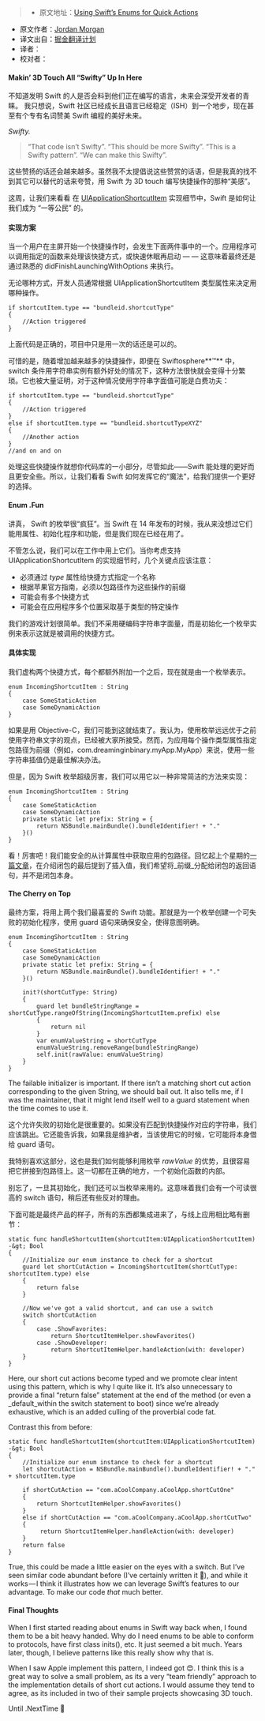 > * 原文地址：[Using Swift’s Enums for Quick Actions](https://medium.com/the-traveled-ios-developers-guide/using-swifts-enums-for-quick-actions-a08c0f6d5b8b#.lbt8itrxd)
* 原文作者：[Jordan Morgan](https://medium.com/@JordanMorgan10?source=post_header_lockup)
* 译文出自：[掘金翻译计划](https://github.com/xitu/gold-miner)
* 译者：
* 校对者：


#### Makin’ 3D Touch All “Swifty” Up In Here

不知道发明 Swift 的人是否会料到他们正在编写的语言，未来会深受开发者的青睐。 我只想说，Swift 社区已经成长且语言已经稳定（ISH）到一个地步，现在甚至有个专有名词赞美 Swift 编程的美好未来。

_Swifty._

> “That code isn’t Swifty”. “This should be more Swifty”. “This is a Swifty pattern”. “We can make this Swifty”.

这些赞扬的话还会越来越多。虽然我不太提倡说这些赞赏的话语，但是我真的找不到其它可以替代的话来夸赞，用 Swift 为 3D touch 编写快捷操作的那种“美感”。

这周，让我们来看看 在 [UIApplicationShortcutItem](https://developer.apple.com/library/ios/documentation/UIKit/Reference/UIApplicationShortcutItem_class/) 实现细节中，Swift 是如何让我们成为 “一等公民” 的。

#### 实现方案

当一个用户在主屏开始一个快捷操作时，会发生下面两件事中的一个。应用程序可以调用指定的函数来处理该快捷方式，或快速休眠再启动 — — 这意味着最终还是通过熟悉的 didFinishLaunchingWithOptions 来执行。

无论哪种方式，开发人员通常根据  UIApplicationShortcutItem 类型属性来决定用哪种操作。

```
if shortcutItem.type == "bundleid.shortcutType"
{
    //Action triggered
}
```

上面代码是正确的，项目中只是用一次的话还是可以的。

可惜的是，随着增加越来越多的快捷操作，即便在 Swiftosphere**™** 中，switch 条件用字符串实例有额外好处的情况下，这种方法很快就会变得十分繁琐。它也被大量证明，对于这种情况使用字符串字面值可能是白费功夫：

```
if shortcutItem.type == "bundleid.shortcutType"
{
    //Action triggered
}
else if shortcutItem.type == "bundleid.shortcutTypeXYZ"
{
    //Another action
}
//and on and on
```

处理这些快捷操作就想你代码库的一小部分，尽管如此——Swift 能处理的更好而且更安全些。所以，让我们看看 Swift 如何发挥它的“魔法”，给我们提供一个更好的选择。

#### Enum .Fun

讲真， Swift 的枚举很“疯狂”。当 Swift 在 14 年发布的时候，我从来没想过它们能用属性、初始化程序和功能，但是我们现在已经在用了。

不管怎么说，我们可以在工作中用上它们。当你考虑支持 UIApplicationShortcutItem 的实现细节时，几个关键点应该注意：

*  必须通过 _type_ 属性给快捷方式指定一个名称
*  根据苹果官方指南，必须以包路径作为这些操作的前缀
*  可能会有多个快捷方式
*  可能会在应用程序多个位置采取基于类型的特定操作

我们的游戏计划很简单。我们不采用硬编码字符串字面量，而是初始化一个枚举实例来表示这就是被调用的快捷方式。

#### 具体实现

我们虚构两个快捷方式，每个都额外附加一个之后，现在就是由一个枚举表示。

```
enum IncomingShortcutItem : String
{
    case SomeStaticAction
    case SomeDynamicAction
}
```

如果是用 Objective-C，我们可能到这就结束了。我认为，使用枚举远远优于之前使用字符串文字的观点，已经被大家所接受。然而，为应用每个操作类型属性指定包路径为前缀（例如，com.dreaminginbinary.myApp.MyApp）来说，使用一些字符串插值仍是最佳解决办法。

但是，因为 Swift 枚举超级厉害，我们可以用它以一种非常简洁的方法来实现：

```
enum IncomingShortcutItem : String
{
    case SomeStaticAction
    case SomeDynamicAction
    private static let prefix: String = {
        return NSBundle.mainBundle().bundleIdentifier! + "."
    }()
}
```

看！厉害吧！我们能安全的从计算属性中获取应用的包路径。回忆起上个星期的[一篇文章](https://medium.com/the-traveled-ios-developers-guide/swift-initialization-with-closures-5ea177f65a5#.ar2zxzrfc)，在介绍闭包的最后提到了插入值，我们希望将_前缀_分配给闭包的返回语句，并不是闭包本身。

#### The Cherry on Top


最终方案，将用上两个我们最喜爱的 Swift 功能。那就是为一个枚举创建一个可失败的初始化程序，使用 guard 语句来确保安全，使得意图明确。

```
enum IncomingShortcutItem : String
{
    case SomeStaticAction
    case SomeDynamicAction
    private static let prefix: String = {
        return NSBundle.mainBundle().bundleIdentifier! + "."
    }()

    init?(shortCutType: String)
    {
        guard let bundleStringRange = shortCutType.rangeOfString(IncomingShortcutItem.prefix) else
        {
            return nil
        }
        var enumValueString = shortCutType
        enumValueString.removeRange(bundleStringRange)
        self.init(rawValue: enumValueString)
    }
}
```


The failable initializer is important. If there isn’t a matching short cut action corresponding to the given String, we should bail out. It also tells me, if I was the maintainer, that it might lend itself well to a guard statement when the time comes to use it.

这个允许失败的初始化是很重要的。如果没有匹配到快捷操作对应的字符串，我们应该跳出。它还能告诉我，如果我是维护者，当该使用它的时候，它可能将本身借给 guard 语句。


我特别喜欢这部分，这也是我们如何能够利用枚举 _rawValue_ 的优势，且很容易把它拼接到包路径上。这一切都在正确的地方，一个初始化函数的内部。


别忘了，一旦其初始化，我们还可以当枚举来用的。这意味着我们会有一个可读很高的 switch 语句，稍后还有些反对的理由。

下面可能是最终产品的样子，所有的东西都集成进来了，与线上应用相比略有删节：

```
static func handleShortcutItem(shortcutItem:UIApplicationShortcutItem) -&gt; Bool
{
    //Initialize our enum instance to check for a shortcut
    guard let shortCutAction = IncomingShortcutItem(shortCutType: shortcutItem.type) else
    {
        return false
    }

    //Now we've got a valid shortcut, and can use a switch
    switch shortCutAction
    {
        case .ShowFavorites:
            return ShortcutItemHelper.showFavorites()
        case .ShowDeveloper:
            return ShortcutItemHelper.handleAction(with: developer)
    }
}
```


Here, our short cut actions become typed and we promote clear intent using this pattern, which is why I quite like it. It’s also unnecessary to provide a final “return false” statement at the end of the method (or even a _default_within the switch statement to boot) since we’re already exhaustive, which is an added culling of the proverbial code fat.

Contrast this from before:

```
static func handleShortcutItem(shortcutItem:UIApplicationShortcutItem) -&gt; Bool
{
    //Initialize our enum instance to check for a shortcut
    let shortcutAction = NSBundle.mainBundle().bundleIdentifier! + "." + shortcutItem.type

    if shortCutAction == "com.aCoolCompany.aCoolApp.shortCutOne"
    {
        return ShortcutItemHelper.showFavorites()
    }
    else if shortCutAction == "com.aCoolCompany.aCoolApp.shortCutTwo"
    {
         return ShortcutItemHelper.handleAction(with: developer)
    }
    return false
}
```


True, this could be made a little easier on the eyes with a switch. But I’ve seen similar code abundant before (I’ve certainly written it 🙈), and while it works — I think it illustrates how we can leverage Swift’s features to our advantage. To make our code _that_ much better.

#### Final Thoughts

When I first started reading about enums in Swift way back when, I found them to be a bit heavy handed. Why do I need enums to be able to conform to protocols, have first class inits(), etc. It just seemed a bit much. Years later, though, I believe patterns like this really show why that is.

When I saw Apple implement this pattern, I indeed got 😍. I think this is a great way to solve a small problem, as its a very “team friendly” approach to the implementation details of short cut actions. I would assume they tend to agree, as its included in two of their sample projects showcasing 3D touch.

Until .NextTime 👋
